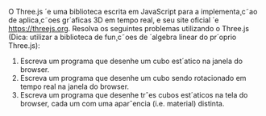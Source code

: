O Three.js ´e uma biblioteca escrita em JavaScript para a implementa¸c˜ao de aplica¸c˜oes gr´aficas 3D em
tempo real, e seu site oficial ´e https://threejs.org. Resolva os seguintes problemas utilizando o
Three.js (Dica: utilizar a biblioteca de fun¸c˜oes de ´algebra linear do pr´oprio Three.js):

1. Escreva um programa que desenhe um cubo est´atico na janela do browser.
2. Escreva um programa que desenhe um cubo sendo rotacionado em tempo real na janela do
   browser.
3. Escreva um programa que desenhe trˆes cubos est´aticos na tela do browser, cada um com uma
   aparˆencia (i.e. material) distinta.
